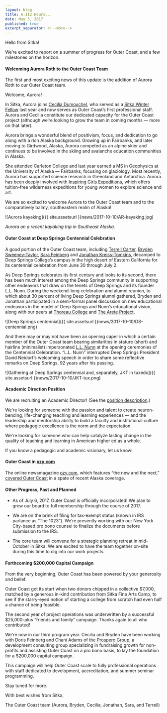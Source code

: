 ```yaml
---
layout: blog
title: 6,112 Hours...
date: May 3, 2017
published: true
excerpt_separator: <!--more-->
---
```


Hello from Sitka!

We’re excited to report on a summer of progress for Outer Coast, and a few milestones on the horizon.

#### Welcoming Aurora Roth to the Outer Coast Team

The first and most exciting news of this update is the addition of Aurora Roth to our Outer Coast team.

Welcome, Aurora!

In Sitka, Aurora joins [Cecilia Dumouchel](http://outercoast.org/team.html#cecilia-dumouchel), who served as a [Sitka Winter Fellow](http://winterfellows.org/) last year and now serves as Outer Coast’s first professional staff. Aurora and Cecilia constitute our dedicated capacity for the Outer Coast project (although we’re looking to grow the team in coming months — more on that later).

Aurora brings a wonderful blend of positivism, focus, and dedication to go along with a rich Alaska background. Growing up in Fairbanks, and later moving to Girdwood, Alaska, Aurora competed as an alpine skier and continues to be involved in the skiing and avalanche education communities in Alaska.

She attended Carleton College and last year earned a MS in Geophysics at the University of Alaska — Fairbanks, focusing on glaciology. Most recently, Aurora has supported science research in Greenland and Antarctica. Aurora has been deeply involved with [Inspiring Girls Expeditions](http://www.inspiringgirls.org/), which offers tuition-free wilderness expeditions for young women to explore science and art.

We are so excited to welcome Aurora to the Outer Coast team and to the comparatively balmy, southeastern realm of Alaska!

![Aurora kayaking]({{ site.assetsurl }}news/2017-10-10/AR-kayaking.jpg)

_Aurora on a recent kayaking trip in Southeast Alaska._

<!--more-->

#### Outer Coast at Deep Springs Centennial Celebration

A good portion of the Outer Coast team, including [Terrell Carter](http://outercoast.org/team.html#terrell-carter), [Bryden Sweeney-Taylor](http://outercoast.org/team.html#bryden-sweeney-taylor), [Sara Feinberg](http://outercoast.org/team.html#sara-feinberg) and [Jonathan Kreiss-Tomkins](http://outercoast.org/team.html#jonathan-kreiss-tomkins), decamped to Deep Springs College’s campus in the high desert of Eastern California for its centennial celebration from June 30 through July 2.

As Deep Springs celebrates its first century and looks to its second, there has been much interest among the Deep Springs community in supporting other endeavors that draw on the tenets of Deep Springs and its founder L.L. Nunn. During the weekend-long celebration and alumni reunion, to which about 30 percent of living Deep Springs alumni gathered, Bryden and Jonathan participated in a semi-formal panel discussion on new educational endeavors in the model of Deep Springs and Nunn’s educational vision, along with our peers at [Thoreau College](http://www.thoreaucollege.org/) and [The Arete Project](http://areteproject.org/).

![Deep Springs centennial]({{ site.assetsurl }}news/2017-10-10/DS-centennial.png)

And there may or may not have been an opening caper in which a certain member of the Outer Coast team bearing similarities in stature (short) and hairline (minimalist) impersonated [L.L. Nunn](https://en.wikipedia.org/wiki/L._L._Nunn#/media/File:Lucien_Lucius_Nunn.jpg) at the opening ceremonies of the Centennial Celebration. “L.L. Nunn” interrupted Deep Springs President David Neidorf’s welcoming speech in order to share some reflective remarks on Deep Springs, 92 years after his passing.

![Gathering at Deep Springs centennial and, separately, JKT in tuxedo]({{ site.assetsurl }}news/2017-10-10/JKT-tux.png)

#### Academic Direction Position

We are recruiting an Academic Director! (See the [position description](https://docs.google.com/document/d/1gjoutibMBPOCfTB9QDDCkgMWkTRvI-pmJD8on3c7gKA/edit).)

We're looking for someone with the passion and talent to create neuron-bending, life-changing teaching and learning experiences — and the leadership and mentorship ability to build a faculty and institutional culture where pedagogic excellence is the norm and the expectation.

We're looking for someone who can help catalyze lasting change in the quality of teaching and learning in American higher ed as a whole.

If you know a pedagogic and academic visionary, let us know!

#### Outer Coast in [ozy.com](http://www.ozy.com/)

The online newsmagazine [ozy.com](http://www.ozy.com/), which features “the new and the next,” [covered Outer Coast](http://www.ozy.com/immodest-proposal/its-time-for-colleges-where-students-are-in-charge/80199) in a spate of recent Alaska coverage.

#### Other Progress, Past and Planned

- As of July 6, 2017, Outer Coast is officially incorporated! We plan to grow our board to full membership through the course of 2017.

- We are on the brink of filing for tax-exempt status (known in IRS parlance as “The 1023”). We’re presently working with our New York City-based pro bono counsel to finalize the documents before submission to the IRS.

- The core team will convene for a strategic planning retreat in mid-October in Sitka. We are excited to have the team together on-site during this time to dig into our work projects.

#### Forthcoming $200,000 Capital Campaign

From the very beginning, Outer Coast has been powered by your generosity and belief.

Outer Coast got its start when two donors chipped in a collective $7,000, matched by a generous in-kind contribution from Sitka Fine Arts Camp, to see if the starry-eyed notion of starting a college from scratch had even half a chance of being feasible.

The second year of project operations was underwritten by a successful $25,000-plus “friends and family” campaign. Thanks again to all who contributed!

We're now in our third program year. Cecilia and Bryden have been working with Doris Feinberg and Chani Adams of the [Prospero Group](http://www.prosperogroup.com/), a development consulting group specializing in fundraising growth for non-profits and assisting Outer Coast on a pro bono basis, to lay the foundation for a $200,000 capital campaign.

This campaign will help Outer Coast scale to fully professional operations with staff dedicated to development, accreditation, and summer seminar programming.

Stay tuned for more.

With best wishes from Sitka,

The Outer Coast team (Aurora, Bryden, Cecilia, Jonathan, Sara, and Terrell)
